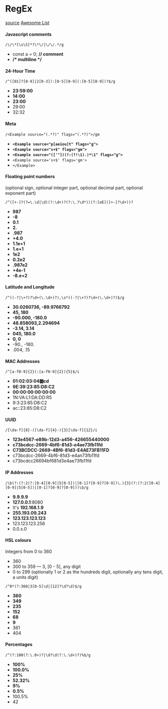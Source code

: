 # RegEx
[source](https://refrf.shreyasminocha.me/)
[Awesome List](https://github.com/aloisdg/awesome-regex)

#### Javascript comments
```
/\/\*[\s\S]*?\*\/|\/\/.*/g
```
- const a = 0; **// comment**
- **/\* multiline \*/**

#### 24-Hour Time
```
/^([01]?[0-9]|2[0-3]):[0-5][0-9](:[0-5][0-9])?$/g
```
- **23:59:00**
- **14:00**
- **23:00**
- 29:00
- 32:32

#### Meta

```
/<Example source="(.*?)" flags="(.*?)">/gm
```
- **`<Example source="p[aeiou]t" flags="g">`**
- **`<Example source="s+$" flags="gm">`**
- **`<Example source="(['"])(?:(?!\1).)*\1" flags="g">`**
- `<Example source='s+$' flags='gm'>`
- `</Example>`

#### Floating point numbers
(optional sign, optional integer part, optional decimal part, optional exponent part)
```
/^([+-]?(?=\.\d|\d)(?:\d+)?(?:\.?\d*))(?:[eE]([+-]?\d+))?
```
- **987**
- **-8**
- **0.1**
- **2.**
- **.987**
- **+4.0**
- **1.1e+1**
- **1.e+1**
- **1e2**
- **0.2e2**
- **.987e2**
- **+4e-1**
- **-8.e+2**

#### Latitude and Longitude

```
/^((-?|\+?)?\d+(\.\d+)?),\s*((-?|\+?)?\d+(\.\d+)?)$/g
```
- **30.0260736, -89.9766792**
- **45, 180**
- **-90.000, -180.0**
- **48.858093,2.294694**
- **-3.14, 3.14**
- **045, 180.0**
- **0,    0**
- -90., -180.
- .004, .15

#### MAC Addresses
```
/^[a-f0-9]{2}(:[a-f0-9]{2}){5}$/i
```
- **01:02:03:04:ab:cd**
- **9E:39:23:85:D8:C2**
- **00:00:00:00:00:00**
- 1N:VA:L1:DA:DD:R5
- 9:3:23:85:D8:C2
- ac::23:85:D8:C2

#### UUID
```
/[\da-f]{8}-([\da-f]{4}-){3}[\da-f]{12}/i
```
- **123e4567-e89b-12d3-a456-426655440000**
- **c73bcdcc-2669-4bf6-81d3-e4ae73fb11fd**
- **C73BCDCC-2669-4Bf6-81d3-E4AE73FB11FD**
- c73bcdcc-2669-4bf6-81d3-e4an73fb11fd
- c73bcdcc26694bf681d3e4ae73fb11fd

#### IP Addresses
```
/\b(?:(?:2(?:[0-4][0-9]|5[0-5])|[0-1]?[0-9]?[0-9])\.){3}(?:(?:2([0-4][0-9]|5[0-5])|[0-1]?[0-9]?[0-9]))\b/g
```
- **9.9.9.9**
- **127.0.0.1**:8080
- It's **192.168.1.9**
- **255.193.09.243**
- **123.123.123.123**
- 123.123.123.256
- 0.0.x.0

#### HSL colours
Integers from 0 to 360
- 360
- 300 to 359 — 3, [0 - 5], any digit
- 0 to 299 (optionally 1 or 2 as the hundreds digit, optionally any tens digit, a units digit)
```
/^0*(?:360|3[0-5]\d|[12]?\d?\d)$/g
```
- **360**
- **349**
- **235**
- **152**
- **68**
- **9**
- 361
- 404

#### Percentages
```
/^(?:100(?:\.0+)?|\d?\d(?:\.\d+)?)%$/g
```
- **100%**
- **100.0%**
- **25%**
- **52.32%**
- **9%**
- **0.5%**
- 100.5%
- 42